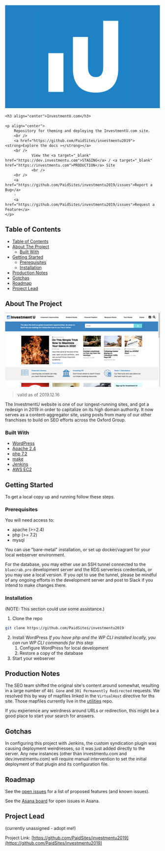 <!-- PROJECT SHIELDS -->
<!--
*** I'm using markdown "reference style" links for readability.
*** Reference links are enclosed in brackets [ ] instead of parentheses ( ).
*** See the bottom of this document for the declaration of the reference variables
*** for contributors-url, forks-url, etc. This is an optional, concise syntax you may use.
*** https://www.markdownguide.org/basic-syntax/#reference-style-links
TODO:  Add these back once we have our own shields instance.
-->
<!--
[![Contributors][contributors-shield]][contributors-url]
[![Issues][issues-shield]][issues-url]
-->

<!-- PROJECT LOGO -->
<br />
<p align="center">
	<a href="https://github.com/PaidSites/investmentu2019">
		<img src="images/logo.jpg" alt="IU Brand Logo">
	</a>

	<h3 align="center">InvestmentU.com</h3>

	<p align="center">
		Repository for theming and deploying the InvestmentU.com site.
		<br />
		<a href="https://github.com/PaidSites/investmentu2019"><strong>Explore the docs »</strong></a>
		<br />
				View the <a target="_blank" href="https://dev.investmentu.com">STAGING</a> / <a target="_blank" href="https://investmentu.com">PRODUCTION</a> Site
				<br />
		<br />
		<a href="https://github.com/PaidSites/investmentu2019/issues">Report a Bug</a>
		·
		<a href="https://github.com/PaidSites/investmentu2019/issues">Request a Feature</a>
	</p>
</p>

<!-- TABLE OF CONTENTS -->
## Table of Contents

- [Table of Contents](#table-of-contents)
- [About The Project](#about-the-project)
	- [Built With](#built-with)
- [Getting Started](#getting-started)
	- [Prerequisites](#prerequisites)
	- [Installation](#installation)
- [Production Notes](#production-notes)
- [Gotchas](#gotchas)
- [Roadmap](#roadmap)
- [Project Lead](#project-lead)

<!-- ABOUT THE PROJECT -->
## About The Project

[![InvestmentU Screen Shot][product-screenshot]](https://investmentu.com)
> valid as of 2019.12.16

The InvestmentU website is one of our longest-running sites, and got a redesign in 2019 in order to capitalize on its high domain authority.  It now serves as a content-aggregator site, using posts from many of our other franchises to build on SEO efforts across the Oxford Group.

### Built With

* [WordPress](https://wordpress.org)
* [Apache 2.4](https://apache.org/)
* [php 7.2](https://php.net)
* [make](https://www.gnu.org/software/make/)
* [Jenkins](https://jenkins.io)
* [AWS EC2](https://aws.amazon.com/ec2/)

<!-- GETTING STARTED -->
## Getting Started

To get a local copy up and running follow these steps.

### Prerequisites

You will need access to:
* apache (>=2.4)
* php (>= 7.2)
* mysql

You can use "bare-metal" installation, or set up docker/vagrant for your local webserver environment.

For the database, you may either use an SSH tunnel connected to the `bluecrab.pro` development server and the RDS serverless credentials, or you may use a local version.  If you opt to use the tunnel, please be mindful of any ongoing efforts in the development server and post to Slack if you intend to make changes there.

### Installation

(NOTE:  This section could use some assistance.)

1. Clone the repo
```sh
git clone https://github.com/PaidSites/investmentu2019
```
2. Install WordPress
_If you have php and the WP CLI installed locally, you can run WP CLI commands for this step_
   1. Configure WordPress for local development
   2. Restore a copy of the database
3. Start your webserver

## Production Notes

The SEO team shifted the original site's content around somewhat, resulting in a large number of `401 Gone` and `301 Permanently Redirected` requests.  We resolved this by way of mapfiles linked in the `VirtualHost` directive for ths site.  Those mapfiles currently live in the [utilities](https://github.com/PaidSites/utilties) repo.

If you experience any weirdness around URLs or redirection, this might be a good place to start your search for answers.

## Gotchas

In configuring this project with Jenkins, the custom syndication plugin was causing deployment weirdnesses, so it was just added directly to the server.  Any new instances (other than investmentu.com and dev.investmentu.com) will require manual intervention to set the initial deployment of that plugin and its configuration file.

<!-- ROADMAP -->
## Roadmap

See the [open issues](https://github.com/PaidSites/investmentu2019/issues) for a list of proposed features (and known issues).

See the [Asana board]() for open issues in Asana.

<!-- Project "Owner" -->
## Project Lead
(currently unassigned - adopt me!)

Project Link: [https://github.com/PaidSites/investmentu2019](https://github.com/PaidSites/investmentu2019)

<!-- MARKDOWN LINKS & IMAGES -->
<!-- https://www.markdownguide.org/basic-syntax/#reference-style-links -->
[contributors-shield]: https://img.shields.io/contributors.svg?style=flat
[contributors-url]: https://github.com/PaidSites/investmentu2019/graphs/contributors
[forks-shield]: https://img.shields.io/github/forks/PaidSites/investmentu2019.svg?style=flat
[forks-url]: https://github.com/PaidSites/investmentu2019/network/members
[stars-shield]: https://img.shields.io/github/stars/PaidSites/investmentu2019.svg?style=flat
[issues-shield]: https://img.shields.io/github/issues/PaidSites/investmentu2019.svg?style=flat
[issues-url]: https://github.com/PaidSites/investmentu2019/issues
[product-screenshot]: images/screenshot.png
[product-logo]: images/logo.jpg